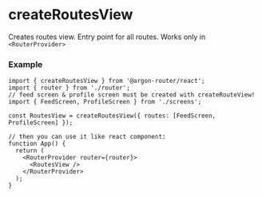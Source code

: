 # createRoutesView

Creates routes view. Entry point for all routes. Works only in `<RouterProvider>`

### Example

```tsx
import { createRoutesView } from '@argon-router/react';
import { router } from './router';
// feed screen & profile screen must be created with createRouteView!
import { FeedScreen, ProfileScreen } from './screens';

const RoutesView = createRoutesView({ routes: [FeedScreen, ProfileScreen] });

// then you can use it like react component:
function App() {
  return (
    <RouterProvider router={router}>
      <RoutesView />
    </RouterProvider>
  );
}
```

